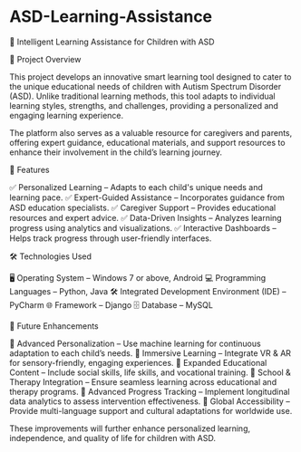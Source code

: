 # ASD-Learning-Assistance
📌 Intelligent Learning Assistance for Children with ASD


📖 Project Overview

This project develops an innovative smart learning tool designed to cater to the unique educational needs of children with Autism Spectrum Disorder (ASD). Unlike traditional learning methods, this tool adapts to individual learning styles, strengths, and challenges, providing a personalized and engaging learning experience.

The platform also serves as a valuable resource for caregivers and parents, offering expert guidance, educational materials, and support resources to enhance their involvement in the child’s learning journey.


🚀 Features

✅ Personalized Learning – Adapts to each child's unique needs and learning pace.
✅ Expert-Guided Assistance – Incorporates guidance from ASD education specialists.
✅ Caregiver Support – Provides educational resources and expert advice.
✅ Data-Driven Insights – Analyzes learning progress using analytics and visualizations.
✅ Interactive Dashboards – Helps track progress through user-friendly interfaces.


🛠️ Technologies Used

🖥 Operating System – Windows 7 or above, Android
💻 Programming Languages – Python, Java
🛠 Integrated Development Environment (IDE) – PyCharm
🌐 Framework – Django
🗄 Database – MySQL


📌 Future Enhancements

🔹 Advanced Personalization – Use machine learning for continuous adaptation to each child’s needs.
🔹 Immersive Learning – Integrate VR & AR for sensory-friendly, engaging experiences.
🔹 Expanded Educational Content – Include social skills, life skills, and vocational training.
🔹 School & Therapy Integration – Ensure seamless learning across educational and therapy programs.
🔹 Advanced Progress Tracking – Implement longitudinal data analytics to assess intervention effectiveness.
🔹 Global Accessibility – Provide multi-language support and cultural adaptations for worldwide use.

These improvements will further enhance personalized learning, independence, and quality of life for children with ASD.
